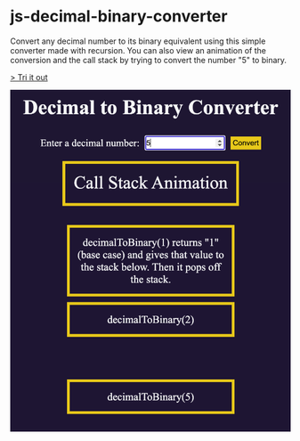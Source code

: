 # js-decimal-binary-converter
Convert any decimal number to its binary equivalent using this simple converter made with recursion. You can also view an animation of the conversion and the call stack by trying to convert the number "5" to binary.

[> Tri it out](https://meek-pithivier-47a3ac.netlify.app/)

![Animation screenshot](<Screenshot 2024-01-11 at 10.00.20.png>)